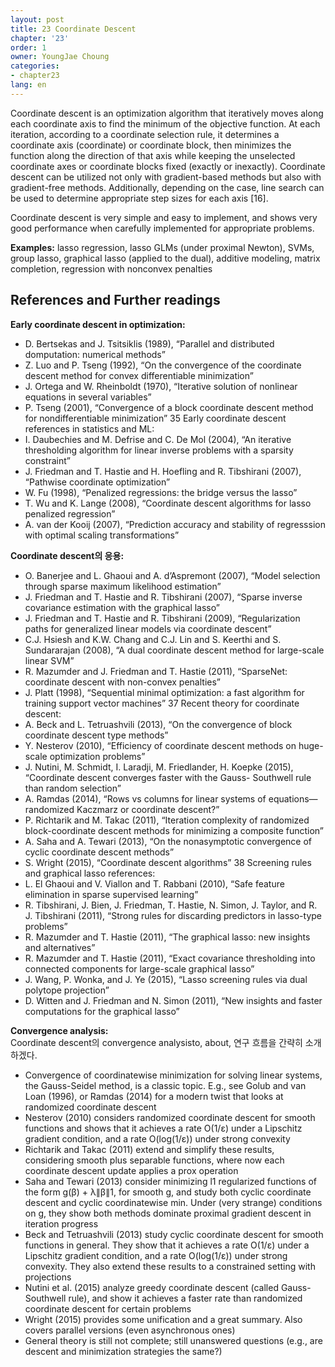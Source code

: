 ```yaml
---
layout: post
title: 23 Coordinate Descent
chapter: '23'
order: 1
owner: YoungJae Choung
categories:
- chapter23
lang: en
---
```


Coordinate descent is an optimization algorithm that iteratively moves along each coordinate axis to find the minimum of the objective function. At each iteration, according to a coordinate selection rule, it determines a coordinate axis (coordinate) or coordinate block, then minimizes the function along the direction of that axis while keeping the unselected coordinate axes or coordinate blocks fixed (exactly or inexactly). Coordinate descent can be utilized not only with gradient-based methods but also with gradient-free methods. Additionally, depending on the case, line search can be used to determine appropriate step sizes for each axis [16].

Coordinate descent is very simple and easy to implement, and shows very good performance when carefully implemented for appropriate problems.

**Examples:** lasso regression, lasso GLMs (under proximal Newton), SVMs, group lasso, graphical lasso (applied to the dual), additive modeling, matrix completion, regression with nonconvex penalties

## References and Further readings

**Early coordinate descent in optimization:**

* D. Bertsekas and J. Tsitsiklis (1989), “Parallel and distributed domputation: numerical methods”
* Z. Luo and P. Tseng (1992), “On the convergence of the coordinate descent method for convex differentiable minimization”
* J. Ortega and W. Rheinboldt (1970), “Iterative solution of nonlinear equations in several variables”
* P. Tseng (2001), “Convergence of a block coordinate descent method for nondifferentiable minimization”
35 Early coordinate descent references in statistics and ML:
* I. Daubechies and M. Defrise and C. De Mol (2004), “An iterative thresholding algorithm for linear inverse problems with a sparsity constraint”
* J. Friedman and T. Hastie and H. Hoefling and R. Tibshirani (2007), “Pathwise coordinate optimization”
* W. Fu (1998), “Penalized regressions: the bridge versus the lasso”
* T. Wu and K. Lange (2008), “Coordinate descent algorithms for lasso penalized regression”
* A. van der Kooij (2007), “Prediction accuracy and stability of regresssion with optimal scaling transformations”

**Coordinate descent의 응용:**

* O. Banerjee and L. Ghaoui and A. d’Aspremont (2007), “Model selection through sparse maximum likelihood estimation”
* J. Friedman and T. Hastie and R. Tibshirani (2007), “Sparse inverse covariance estimation with the graphical lasso”
* J. Friedman and T. Hastie and R. Tibshirani (2009), “Regularization paths for generalized linear models via coordinate descent”
* C.J. Hsiesh and K.W. Chang and C.J. Lin and S. Keerthi and S. Sundararajan (2008), “A dual coordinate descent method for large-scale linear SVM”
* R. Mazumder and J. Friedman and T. Hastie (2011), “SparseNet: coordinate descent with non-convex penalties”
* J. Platt (1998), “Sequential minimal optimization: a fast algorithm for training support vector machines”
37 Recent theory for coordinate descent:
* A. Beck and L. Tetruashvili (2013), “On the convergence of block coordinate descent type methods”
* Y. Nesterov (2010), “Efficiency of coordinate descent methods on huge-scale optimization problems”
* J. Nutini, M. Schmidt, I. Laradji, M. Friedlander, H. Koepke (2015), “Coordinate descent converges faster with the Gauss- Southwell rule than random selection”
* A. Ramdas (2014), “Rows vs columns for linear systems of equations—randomized Kaczmarz or coordinate descent?”
* P. Richtarik and M. Takac (2011), “Iteration complexity of randomized block-coordinate descent methods for minimizing a composite function”
* A. Saha and A. Tewari (2013), “On the nonasymptotic convergence of cyclic coordinate descent methods”
* S. Wright (2015), “Coordinate descent algorithms”
38 Screening rules and graphical lasso references:
* L. El Ghaoui and V. Viallon and T. Rabbani (2010), “Safe feature elimination in sparse supervised learning”
* R. Tibshirani, J. Bien, J. Friedman, T. Hastie, N. Simon, J. Taylor, and R. J. Tibshirani (2011), “Strong rules for discarding predictors in lasso-type problems”
* R. Mazumder and T. Hastie (2011), “The graphical lasso: new insights and alternatives”
* R. Mazumder and T. Hastie (2011), “Exact covariance thresholding into connected components for large-scale graphical lasso”
* J. Wang, P. Wonka, and J. Ye (2015), “Lasso screening rules via dual polytope projection”
* D. Witten and J. Friedman and N. Simon (2011), “New insights and faster computations for the graphical lasso”

**Convergence analysis:**<br>
Coordinate descent의 convergence analysisto, about, 연구 흐름을 간략히 소개하겠다.

* Convergence of coordinatewise minimization for solving linear systems, the Gauss-Seidel method, is a classic topic. E.g., see Golub and van Loan (1996), or Ramdas (2014) for a modern twist that looks at randomized coordinate descent
* Nesterov (2010) considers randomized coordinate descent for smooth functions and shows that it achieves a rate O(1/ε) under a Lipschitz gradient condition, and a rate O(log(1/ε)) under strong convexity
* Richtarik and Takac (2011) extend and simplify these results, considering smooth plus separable functions, where now each coordinate descent update applies a prox operation
* Saha and Tewari (2013) consider minimizing l1 regularized functions of the form g(β) + λ∥β∥1, for smooth g, and study both cyclic coordinate descent and cyclic coordinatewise min. Under (very strange) conditions on g, they show both methods dominate proximal gradient descent in iteration progress
* Beck and Tetruashvili (2013) study cyclic coordinate descent for smooth functions in general. They show that it achieves a rate O(1/ε) under a Lipschitz gradient condition, and a rate O(log(1/ε)) under strong convexity. They also extend these results to a constrained setting with projections
* Nutini et al. (2015) analyze greedy coordinate descent (called Gauss-Southwell rule), and show it achieves a faster rate than randomized coordinate descent for certain problems
* Wright (2015) provides some unification and a great summary. Also covers parallel versions (even asynchronous ones)
* General theory is still not complete; still unanswered questions (e.g., are descent and minimization strategies the same?)